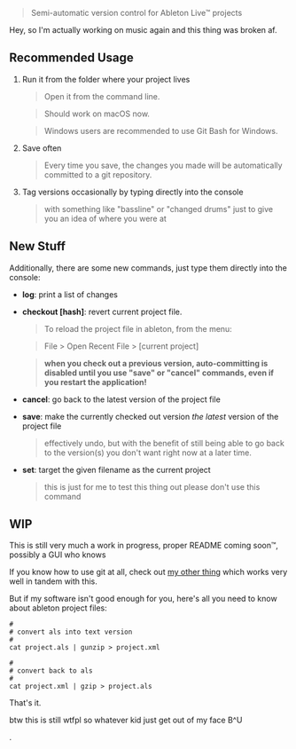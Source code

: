 > Semi-automatic version control for Ableton Live™ projects

Hey, so I'm actually working on music again and this thing was broken af.

## Recommended Usage

1. Run it from the folder where your project lives

    > Open it from the command line.

    > Should work on macOS now.

    > Windows users are recommended to use Git Bash for Windows.

2. Save often

    > Every time you save, the changes you made will be automatically committed to a git repository.

3. Tag versions occasionally by typing directly into the console

    > with something like "bassline" or "changed drums" just to give you an idea of where you were at

## New Stuff

Additionally, there are some new commands, just type them directly into the console:

 - **log**: print a list of changes

 - **checkout [hash]**: revert current project file.
 
    > To reload the project file in ableton, from the menu:

    > File > Open Recent File > [current project]

    > 
    
    > **when you check out a previous version, auto-committing is disabled until you use "save" or "cancel" commands, even if you restart the application!**

 - **cancel**: go back to the latest version of the project file

 - **save**: make the currently checked out version *the latest* version of the project file

    > effectively undo, but with the benefit of still being able to go back to the version(s) you don't want right now at a later time.

 - **set**: target the given filename as the current project

    > this is just for me to test this thing out please don't use this command

## WIP

This is still very much a work in progress, proper README coming soon™, possibly a GUI who knows

If you know how to use git at all, check out [my other thing](https://github.com/generaltso/go-git-em-tiger) which works very well in tandem with this.

But if my software isn't good enough for you, here's all you need to know about ableton project files:

```
#
# convert als into text version
#
cat project.als | gunzip > project.xml

#
# convert back to als
#
cat project.xml | gzip > project.als
```

That's it. 

btw this is still wtfpl so whatever kid just get out of my face B^U

.
